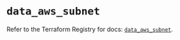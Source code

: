 # `data_aws_subnet`

Refer to the Terraform Registry for docs: [`data_aws_subnet`](https://registry.terraform.io/providers/hashicorp/aws/6.5.0/docs/data-sources/subnet).
